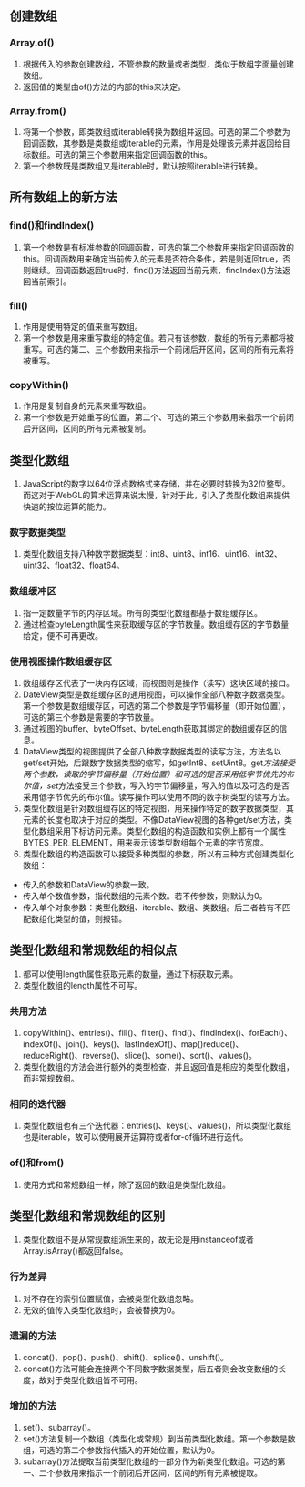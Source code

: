 ## 创建数组
### Array.of()
1. 根据传入的参数创建数组，不管参数的数量或者类型，类似于数组字面量创建数组。
2. 返回值的类型由of()方法的内部的this来决定。
### Array.from()
1. 将第一个参数，即类数组或iterable转换为数组并返回。可选的第二个参数为回调函数，其参数是类数组或iterable的元素，作用是处理该元素并返回给目标数组。可选的第三个参数用来指定回调函数的this。
2. 第一个参数既是类数组又是iterable时，默认按照iterable进行转换。
## 所有数组上的新方法
### find()和findIndex()
1. 第一个参数是有标准参数的回调函数，可选的第二个参数用来指定回调函数的this。回调函数用来确定当前传入的元素是否符合条件，若是则返回true，否则继续。回调函数返回true时，find()方法返回当前元素，findIndex()方法返回当前索引。
### fill()
1. 作用是使用特定的值来重写数组。
2. 第一个参数是用来重写数组的特定值。若只有该参数，数组的所有元素都将被重写。可选的第二、三个参数用来指示一个前闭后开区间，区间的所有元素将被重写。
### copyWithin()
1. 作用是复制自身的元素来重写数组。
2. 第一个参数是开始重写的位置，第二个、可选的第三个参数用来指示一个前闭后开区间，区间的所有元素被复制。
## 类型化数组
1. JavaScript的数字以64位浮点数格式来存储，并在必要时转换为32位整型。而这对于WebGL的算术运算来说太慢，针对于此，引入了类型化数组来提供快速的按位运算的能力。
### 数字数据类型
1. 类型化数组支持八种数字数据类型：int8、uint8、int16、uint16、int32、uint32、float32、float64。
### 数组缓冲区
1. 指一定数量字节的内存区域。所有的类型化数组都基于数组缓存区。
2. 通过检查byteLength属性来获取缓存区的字节数量。数组缓存区的字节数量给定，便不可再更改。
### 使用视图操作数组缓存区
1. 数组缓存区代表了一块内存区域，而视图则是操作（读写）这块区域的接口。
2. DateView类型是数组缓存区的通用视图，可以操作全部八种数字数据类型。第一个参数是数组缓存区，可选的第二个参数是字节偏移量（即开始位置），可选的第三个参数是需要的字节数量。
3. 通过视图的buffer、byteOffset、byteLength获取其绑定的数组缓存区的信息。
4. DataView类型的视图提供了全部八种数字数据类型的读写方法，方法名以get/set开始，后跟数字数据类型的缩写，如getInt8、setUint8。get*方法接受两个参数，读取的字节偏移量（开始位置）和可选的是否采用低字节优先的布尔值，set*方法接受三个参数，写入的字节偏移量，写入的值以及可选的是否采用低字节优先的布尔值。读写操作可以使用不同的数字树类型的读写方法。
5. 类型化数组是针对数组缓存区的特定视图，用来操作特定的数字数据类型，其元素的长度也取决于对应的类型。不像DataView视图的各种get/set方法，类型化数组采用下标访问元素。类型化数组的构造函数和实例上都有一个属性BYTES_PER_ELEMENT，用来表示该类型数组每个元素的字节宽度。
6. 类型化数组的构造函数可以接受多种类型的参数，所以有三种方式创建类型化数组：
* 传入的参数和DataView的参数一致。
* 传入单个数值参数，指代数组的元素个数。若不传参数，则默认为0。
* 传入单个对象参数：类型化数组、iterable、数组、类数组。后三者若有不匹配数组化类型的值，则报错。
## 类型化数组和常规数组的相似点
1. 都可以使用length属性获取元素的数量，通过下标获取元素。
2. 类型化数组的length属性不可写。
### 共用方法
1. copyWithin()、entries()、fill()、filter()、find()、findIndex()、forEach()、indexOf()、join()、keys()、lastIndexOf()、map()reduce()、reduceRight()、reverse()、slice()、some()、sort()、values()。
2. 类型化数组的方法会进行额外的类型检查，并且返回值是相应的类型化数组，而非常规数组。
### 相同的迭代器
1. 类型化数组也有三个迭代器：entries()、keys()、values()，所以类型化数组也是iterable，故可以使用展开运算符或者for-of循环进行迭代。
### of()和from()
1. 使用方式和常规数组一样，除了返回的数组是类型化数组。
## 类型化数组和常规数组的区别
1. 类型化数组不是从常规数组派生来的，故无论是用instanceof或者Array.isArray()都返回false。
### 行为差异
1. 对不存在的索引位置赋值，会被类型化数组忽略。
2. 无效的值传入类型化数组时，会被替换为0。
### 遗漏的方法
1. concat()、pop()、push()、shift()、splice()、unshift()。
2. concat()方法可能会连接两个不同数字数据类型，后五者则会改变数组的长度，故对于类型化数组皆不可用。
### 增加的方法
1. set()、subarray()。
2. set()方法复制一个数组（类型化或常规）到当前类型化数组。第一个参数是数组，可选的第二个参数指代插入的开始位置，默认为0。
3. subarray()方法提取当前类型化数组的一部分作为新类型化数组。可选的第一、二个参数用来指示一个前闭后开区间，区间的所有元素被提取。